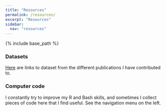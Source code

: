 ```yaml
---
title: "Resources"
permalink: /resources/
excerpt: "Resources"
sidebar:
  nav: "resources"
---
```


{% include base_path %}

### Datasets
[Here](/resources/datasets) are links to dataset from the different publications I have contributed to.

### Computer code
I constantly try to improve my R and Bash skills, and sometimes I collect pieces of code here that I find useful. See the navigation menu on the left.
